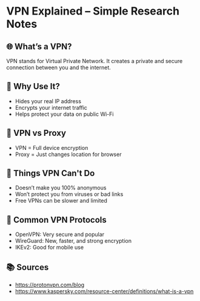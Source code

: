 # VPN Explained – Simple Research Notes

## 🌐 What’s a VPN?
VPN stands for Virtual Private Network. It creates a private and secure connection between you and the internet.

## 🔐 Why Use It?
- Hides your real IP address
- Encrypts your internet traffic
- Helps protect your data on public Wi-Fi

## 🔁 VPN vs Proxy
- VPN = Full device encryption
- Proxy = Just changes location for browser

## 🛑 Things VPN Can't Do
- Doesn’t make you 100% anonymous
- Won’t protect you from viruses or bad links
- Free VPNs can be slower and limited

## 📌 Common VPN Protocols
- OpenVPN: Very secure and popular
- WireGuard: New, faster, and strong encryption
- IKEv2: Good for mobile use

## 📚 Sources
- https://protonvpn.com/blog
- https://www.kaspersky.com/resource-center/definitions/what-is-a-vpn
